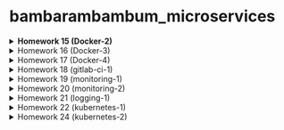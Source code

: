# bambarambambum_microservices
**<details><summary>Homework 15 (Docker-2)</summary>**
### Task 1
* What is the difference between a container and an image?
The main difference between the image and the container is the writable top layer.
To create a container, the Docker engine takes an image, adds a writable top layer and initializes various parameters (network ports, container name, identifier and resource limits).
### Task 2 - Infra
* Ready infrastructure for reddit-docker-app has the following form
1. Infra
    1. ansible
        1. environments
            1. inventory.gcp.yml
        2. playbooks
            1. base.yml
            2. deploy.yml
            3. docker.yml
            4. site.yml
        3. ansible.cfg
        4. requirements.txt
    2. packer
        1. docker.json
        2. variables.json.example
    3. terraform
        1. main.tf
        2. outputs.tf
        3. terraform.tfvars.example
        4. variables.tf
1) We bake python, pip, docker.io, pip-docker module into the image (packer + ansible provisioning)
2) With Terraform, we deploy the required number of instances from the finished image
3) We launch a playbook that checks whether everything is installed, downloads the docker image and launches it
</details>
<details><summary>Homework 16 (Docker-3)</summary>

### Task 1
To start containers with new variables without restarting the builder, use the following commands
```
docker run -d --network=reddit --network-alias=app_post_db --network-alias=app_comment_db mongo:latest
docker run -d --network=reddit --network-alias=app_post --env POST_DATABASE_HOST=app_post_db androsovm/post:1.0
docker run -d --network=reddit --network-alias=app_comment --env COMMENT_DATABASE_HOST=app_comment_db androsovm/comment:1.0
docker run -d --network=reddit -p 9292:9292 --env POST_SERVICE_HOST=app_post --env COMMENT_SERVICE_HOST=app_comment androsovm/ui:1.0
```

### Task 2
1) /ui/Dockerfile
```
FROM alpine:3.9
RUN apk --no-cache update && apk --no-cache --update add \
    ruby-full ruby-dev build-base ruby-bundler \
    && bundle install \
    && bundle clean --force
```
```
androsovm/ui        2.0                 4f32edbbdc96        3 hours ago          430MB
androsovm/ui        4.0                 b733a4f805f9        About a minute ago   236MB
```
2) /comment/Dockerfile
```
FROM alpine:3.9
RUN apk --no-cache update && apk --no-cache --update add \
    ruby-full ruby-dev build-base ruby-bundler \
    && bundle install \
    && bundle clean --force
```
```
androsovm/comment   1.0                 f2b8bb71005e        4 hours ago          784MB
androsovm/comment   3.0                 1de43db40158        About a minute ago   233MB
```
3) /post-py/Dockerfile
```
RUN apk --no-cache --update add build-base && \
    pip install --no-cache-dir -r /app/requirements.txt && \
    apk del build-base
```
```
androsovm/post      1.0                 67d1538d796c        8 hours ago          110MB
androsovm/post      2.0                 82b1e3091aa8        2 hours ago          106MB
```
For faster work of the builder, we also need to replace the ADD instructions with COPY and transfer all the steps for installing packages and copying files to the end of the Dockerfile.
</details>
<details><summary>Homework 17 (Docker-4)</summary>

### Task 1 - docker-compose.yml
1) See the docker-compose.yml and .env.example

### Task 2 - Project name
```
docker-compose [-f <arg>...] [options] [COMMAND] [ARGS...]
-p, --project-name NAME     Specify an alternate project name
                            (default: directory name)
```
Example:
```
docker-compose -p hm17 up -d
```
```
Creating network "hm17_front_net" with the default driver
Creating network "hm17_back_net" with the default driver
Creating volume "hm17_post_db" with default driver
...
```
We can also name containers using docker-compose.yml
```
some_service:
  container_name: name_name_name
```

### Task 3 - Override
1) We need to copy the source to the docker host
```
docker-machine scp -r ui/ docker-host:/home/docker-user/ui
docker-machine scp -r comment/ docker-host:/home/docker-user/comment
docker-machine scp -r post-py/ docker-host:/home/docker-user/post-py
```
2) Created a docker-compose.override.yml file
```
...
  ui:
    volumes:
      - /home/docker-user/ui:/app
    command: 'puma --debug -w 2'

  post:
    volumes:
      - /home/docker-user/post-py:/app

  comment:
    volumes:
      - /home/docker-user/comment:/app
    command: 'puma --debug -w 2'

volumes:
  ui:
  post:
  comment:
```
3) Start and check
```
docker-compose -f docker-compose.yml -f docker-compose.override.yml up -d
docker ps
```
</details>
<details><summary>Homework 18 (gitlab-ci-1)</summary>

### Task 1 - Build
1) In order for containers to run in containers (DinD), we need to re-register gitlab-runner
```
docker exec -it gitlab-runner gitlab-runner register --run-untagged --locked=false --docker-volumes /var/run/docker.sock:/var/run/docker.sock
```
2) Change build_job :, add a docker image
```
image: docker:latest
```
3) We can use the Dockerfile from previous lessons (docker-monolith)
```
script:
    - echo 'Building'
    - cd docker-monolith
    - docker build -t gitlab-docker-app:1.0 .
```
4) Now we need to refine test_unit_job:, adding an image and transferring commands from before_script:
```
test_unit_job:
  image: ruby:2.4.2
  stage: test
  services:
    - mongo:latest
  script:
    - cd reddit
    - bundle install
    - ruby simpletest.rb
```

### Task 2 - Gitlab-Runner
1) The easiest way
1.1) Because we can run infinitely many (in theory) gitlab-runner on one machine, we can launch a new container
```
docker run -d --name gitlab-runner2 --restart always \
-v /srv/gitlab-runner/config:/etc/gitlab-runner \
-v /var/run/docker.sock:/var/run/docker.sock \
gitlab/gitlab-runner:latest
```
1.2) And take advantage of non-interactive gitlab-runner registration
```
docker exec gitlab-runner2 gitlab-runner register \
           --locked=false \
           --non-interactive \
           --url http://34.107.83.160/ \
           --registration-token v3aNxnjLdRzwYUpmf19e \
           --description "Docker Runner" \
           --tag-list "linux,bionic,ubuntu,docker" \
           --executor docker \
           --docker-image "alpine:latest" \
           --docker-volumes /var/run/docker.sock:/var/run/docker.sock
```
1.3) We can repeat these steps endlessly by simply changing the name of the container

2) The hard way
2.1) We can take advantage of the ready-made role from ansible galaxy
https://galaxy.ansible.com/riemers/gitlab-runner
2.2) Instances can be deployed using terraform
2.3) We can also bake an image using packer with docker and gitlab-runner
3) Slack chat integration - #mikhail_androsov in devops-team-otus.slack.com
</details>
<details><summary>Homework 19 (monitoring-1)</summary>

### Task 1 - MongoDB-Exporter
1) We can take this exporter https://github.com/percona/mongodb_exporter
2) Need to download repository
```
git clone https://github.com/percona/mongodb_exporter.git
```
3) Go to the folder with the repository and do docker build
```
docker build -t ${USERNAME}/mongodb-exporter:1.0 .
```
4) Now add the mongodb-exporter service to docker-compose.yml
```
  mongodb-exporter:
    image: ${USERNAME}/mongodb-exporter:1.0
    container_name: mongodb-exporter
    command:
      - '--mongodb.uri=mongodb://post_db:27017'
    networks:
      - back_net
```
5) Run docker-compose
```
docker-compose up -d
```

### Task 2 - Blackbox-Exporter
1) We can use official image from dockerhub https://hub.docker.com/r/prom/blackbox-exporter
2) Since we need a configuration file for blackbox_exporter to work, create it
```
modules:
  tcp_connect:
    prober: tcp
    timeout: 5s

  http_2xx:
    prober: http
    timeout: 5s
    http:
```
3) Create a new image prom/blackbox-exporter look and add the config there.
```
FROM prom/blackbox-exporter:v0.16.0
ADD blackbox.yml /config/
```
4) Do docker build
```
docker build -t ${USERNAME}/blackbox-exporter:1.0 .
```
5) Now add the blackbox-exporter service to docker-compose.yml
blackbox-exporter:
    image: ${USERNAME}/blackbox-exporter:1.0
    container_name: blackbox-exporter
    ports:
      - '9115:9115'
    command:
      - '--config.file=/config/blackbox.yml'
    networks:
      - back_net
6) Now we need to update the prometheus.yml configuration file. We will check the availability of http and tcp
```
- job_name: 'blackbox-tcp_connect'
        metrics_path: /probe
        params:
            module: [tcp_connect]
        static_configs:
          - targets:
            - '34.78.221.243:9292'
        relabel_configs:
            -
                source_labels:
                  - __address__
                target_label: __param_target
            -
                source_labels:
                  - __param_target
                target_label: instance
            -
                replacement: "blackbox-exporter:9115"
                target_label: __address__

      - job_name: 'blackbox-http'
        metrics_path: /probe
        params:
            module: [http_2xx]
        static_configs:
          - targets:
            - '34.78.221.243:9292'
        relabel_configs:
            -
                source_labels:
                  - __address__
                target_label: __param_target
            -
                source_labels:
                  - __param_target
                target_label: instance
            -
                replacement: "blackbox-exporter:9115"
                target_label: __address__
```
7) Update the prometheus image to add the updated configuration file
```
docker build -t ${USERNAME}/prometheus .
```
8) Run docker-compose
```
docker-compose up -d
```

### Task 3 - Makefile
* See Makefile
1) make - build & push all images
2) make build_all - only build all images
3) make push_all - only push all images
</details>
<details><summary>Homework 20 (monitoring-2)</summary>

### Task 1 - * (Collect Docker metrics with Prometheus)
1) We will use the setup instructions - https://docs.docker.com/config/daemon/prometheus/
* docker-machine host - /etc/docker/daemon.json
```
{
  "metrics-addr" : "0.0.0.0:9323",
  "experimental" : true
}
```
* prometheus.yml
```
...
- job_name: 'docker'
        static_configs:
          - targets:
            - '34.78.221.243:9323'
```
2) Do not forget to reload the docker daemon
```
sudo systemctl daemon-reload
sudo systemctl restart docker
```
3) For Grafana, download a ready-made dashboard - https://grafana.com/grafana/dashboards/1229

### Task 1 - * (Collect Docker metrics with Telegraf)
1) Create a new file: /monitoring/telegraf/telegraf.conf
```
[[outputs.prometheus_client]]
    listen = ":9126"

[[inputs.docker]]
    endpoint = "unix:///var/run/docker.sock"
    container_names = []
    timeout = "5s"
    perdevice = false
    total = false
```
2) Create a new Dockerfile: /monitoring/telegraf/Dockerfile
```
FROM telegraf:1.14.3-alpine
ADD telegraf.conf /etc/telegraf/
```
3) Create a new build
```
docker build -t $USER_NAME/telegraf .
```
4) Edit a docker-compose-monitoring.yml
```
telegraf:
    image: ${USER_NAME}/telegraf
    container_name: telegraf
    volumes:
      - /var/run/docker.sock:/var/run/docker.sock
    networks:
      - back_net
```
5) Grafana dashboard is stored in the directory /monitoring/grafana/dashboards/Telegraf_Docker_Monitorings.json

### Task 1 - * (Alertmanager email notification)
1) monitoring/alertmanager/config.yml
```
route:
  receiver: 'slack-email-notifications'

receivers:
- name: 'slack-email-notifications'
  slack_configs:
  - channel: '#mikhail_androsov'
  email_configs:
    - to: $GMAIL_ACCOUNT
      from: $GMAIL_ACCOUNT
      smarthost: smtp.gmail.com:587
      auth_username: $GMAIL_ACCOUNT
      auth_identity: $GMAIL_ACCOUNT
      auth_password: $GMAIL_PASSWORD
```

### Task 2 - ** (Dashboards & datasource provisioning)
1) Create a provisioning folder (monitoring/grafana/provisioning)
2) Create a dashboards subfolder (monitoring/grafana/provisioning/dashboards) and a datasources subfolder (monitoring/grafana/provisioning/datasources)
3) Create a dash.yml file (monitoring/grafana/provisioning/dashboards/dash.yml)
```
- name: 'default'
  org_id: 1
  folder: ''
  type: 'file'
  options:
    folder: '/var/lib/grafana/dashboards'
```
4) Create a data.yml file (monitoring/grafana/provisioning/datasources/data.yml)
```
datasources:
    -  access: 'proxy'
       editable: true
       is_default: true
       name: 'Prometheus server'
       org_id: 1
       type: 'prometheus'
       url: 'http://prometheus:9090'
       version: 1
```
5) Create a Dockerfile (monitoring/grafana/Dockerfile) file and add our data to the docker image
```
FROM grafana/grafana:5.0.0
ADD ./provisioning /etc/grafana/provisioning
ADD ./dashboards /var/lib/grafana/dashboards
```
6) Build image
```
docker build -t $USER_NAME/grafana .
```
7) Update file docker-compose-monitroing.yml
```
...
  grafana:
    image: ${USER_NAME}/grafana
...
```
8) Restart all containers and remove the volume of Graphana (used Makefile)
```
make stop
docker volume rm docker_grafana_data
or
docker-compose down
docker-compose -f docker-compose-monitoring.yaml down
docker volume rm docker_grafana_data
```
9) Start all containers (Used Makefile)
```
make run
or
docker-compose up -d
docker-compose -f docker-compose-monitoring.yaml up -d
```

### Task 2 - ** (Stackdriver)
1) Create a folder stackdriver (monitoring/stackdriver)
2) We will use the completed image prometheuscommunity/stackdriver-exporter:v0.9.0. For his work we need GCP account credentials.
3) Create a Dockerfile file (monitorin/stackdriver/Dockerfile)
```
FROM prometheuscommunity/stackdriver-exporter:v0.9.0
ADD ./project.json /key/project.json
```
4) Build image
```
docker build -t $USER_NAME/stackdriver .
```
5) Update the Prometheus configuration and build image
```
...
      - job_name: 'stackdriver'
        static_configs:
          - targets:
            - 'stackdriver:9255'
...
docker build -t $USER_NAME/prometheus .
```
6) Update configuration docker-compose-monitoring.yml
```
...
  stackdriver:
    image: ${USER_NAME}/stackdriver
    container_name: stackdriver
    environment:
      - GOOGLE_APPLICATION_CREDENTIALS=/key/project.json
      - STACKDRIVER_EXPORTER_GOOGLE_PROJECT_ID=PROJECT_NAME
      - STACKDRIVER_EXPORTER_MONITORING_METRICS_TYPE_PREFIXES=compute.googleapis.com/instance,pubsub.googleapis.com/subscription,redis.googleapis.com/stats
    ports:
      - '9255:9255'
    networks:
      - back_net
...
```
7) Do not push a stackdriver image to the docker hub!
8) Now we can collect many metrics
* stackdriver_gce_instance_compute_googleapis_com_instance_cpu and submetrics
* stackdriver_gce_instance_compute_googleapis_com_instance_disk and submetrics
* stackdriver_gce_instance_compute_googleapis_com_instance_network and submetrics
* stackdriver_gce_instance_compute_googleapis_com_instance_uptime
* stackdriver_monitoring_scrapes_total
* and another

### Task 3 - *** (Trickster)
* We can use part of the demo version https://github.com/tricksterproxy/trickster/blob/master/deploy/trickster-demo
1) Create a folder trickster (monitoring/trickster)
2) Create a configuration trickster.conf file (monitoring/trickster/trickster.conf)
```
[frontend]
listen_port = 8480

[negative_caches]
  [negative_caches.default]
  400 = 3
  404 = 3
  500 = 3
  502 = 3

[caches]
  [caches.fs1]
  cache_type = 'filesystem'
    [caches.fs1.filesystem]
    cache_path = '/data/trickster'
    [caches.fs1.index]
    max_size_objects = 512
    max_size_backoff_objects = 128
  [caches.mem1]
  cache_type = 'memory'
    [caches.mem1.index]
    max_size_objects = 512
    max_size_backoff_objects = 128

[tracing]
  [tracing.std1]
  tracer_type = 'stdout'
    [tracing.std1.stdout]
    pretty_print = true

[origins]
  [origins.prom1]
  origin_type = 'prometheus'
  origin_url = 'http://prometheus:9090'
  tracing_name = 'std1'
  cache_name = 'mem1'

[logging]
log_level = 'info'

[metrics]
listen_port = 8481
```
3) Create a Dockerfile file (monitorin/trickster/Dockerfile)
```
FROM tricksterproxy/trickster:1.1.0-beta
COPY trickster.conf /etc/trickster/
```
4) Build image
```
docker build -t $USER_NAME/trickster .
```
5) Update the Prometheus configuration and build image
```
...
      - job_name: 'trickster'
        static_configs:
          - targets:
            - 'trickster:8481'
...
docker build -t $USER_NAME/prometheus .
```
6) Update the Grafana provisioning datasource configuration file and build image
```
...
    - name: prom-trickster-memory-stdout
      type: prometheus
      access: proxy
      orgId: 1
      uid: ds_prom1_trickster
      url: http://trickster:8480/prom1
      version: 1
      editable: true

docker build -t $USER_NAME/grafana .
```
7) Update configuration docker-compose-monitoring.yml
```
  trickster:
    image: ${USER_NAME}/trickster
    container_name: trickster
    depends_on:
      - prometheus
      - grafana
    ports:
      - 8480:8480
      - 8481:8481
    networks:
      - back_net
```
8) Run it
```
make run
```
* Added dashboards to monitor the trickster and to test the trickster datasource (monitoring/grafana/dashboards/TricksterStatus.json & monitoring/grafana/dashboards/DockerMonitorinTrickster.json)
</details>
<details><summary>Homework 21 (logging-1)</summary>

### Task 1 - * (Parsing)
1) We can devide the grok pattern into 2 parts
```
<grok>
    pattern service=%{WORD:service} \| event=%{WORD:event} \| request_id=%{GREEDYDATA:request_id} \| message='%{GREEDYDATA:message}'
  </grok>
  <grok>
    pattern service=%{WORD:service} \| event=%{WORD:event} \| path=%{URIPATH:path} \| request_id=%{GREEDYDATA:request_id} \| remote_addr=%{IP:remote_addr} \| method= %{WORD:message} \| response_status=%{INT:response_status}
  </grok>
```
2) It remains to rebuild the image and check
```
make docker_build_fluentd
make run_logging
```
### Task 2 - * (Bugged application)
1) The first problem I encountered was a long post loading and the error that there is a problem with the comment service. Let's see what zipkin writes.
```
Client Start
Start Time	05/30 19:49:42.848_007
Relative Time	3.061s
Address	192.168.48.5:9292 (ui_app)

Client Finish
Start Time	05/30 19:50:12.967_778
Relative Time	33.180s
Address	192.168.48.5:9292 (ui_app)

Tags
error - 500
http.path - /5ed26aa51f9dce00140f9416/comments
http.status - 500

Server Address
192.168.48.2:9292 (comment)

Site displays - Can't show comments, some problems with the comment service
```
2) The problem turned out to be that variables are not declared in the comment service Dockerfile. Declare them in docker-compose.yml
```
comment:
    image: ${USERNAME}/comment:${COMMENT_VER}
    container_name: comment
    environment:
      - ZIPKIN_ENABLED=${ZIPKIN_ENABLED}
      - COMMENT_DATABASE_HOST=comment_db
      - COMMENT_DATABASE=comment
    networks:
      - front_net
      - back_net
```
3) After that, the problem went away, but a new one appeared, posts did not load fast enough. Let's see what zipkin writes.
```
POST
Client Start
Start Time	05/30 19:56:35.251_840
Relative Time	1.716ms
Address	192.168.48.5:9292 (ui_app)

Server Start
Start Time	05/30 19:56:35.254_037
Relative Time	3.913ms
Address	192.168.48.4:5000 (post)

Server Finish
Start Time	05/30 19:56:38.265_850
Relative Time	3.016s
Address	192.168.48.4:5000 (post)

Client Finish
Start Time	05/30 19:56:38.286_009
Relative Time	3.036s
Address	192.168.48.5:9292 (ui_app)

COMMENT
Client Start
Start Time	05/30 19:56:38.286_379
Relative Time	3.036s
Address	192.168.48.5:9292 (ui_app)

Client Finish
Start Time	05/30 19:56:38.304_208
Relative Time	3.054s
Address	192.168.48.5:9292 (ui_app)
```
* Everywhere a delay of at least 3 seconds, which is suspicious
4) We find the problem in the /post-py/post_app.py file, someone set a delay of 3 seconds in the find_post (id) block
```
def find_post(id):
...
        time.sleep(3)
...
```
* Delete or comment out this line
5) It remains to rebuild the image and restart the application
```
make docker_build_post_bug
make stop_app
make run_app
```
6) No more problems!
</details>
<details><summary>Homework 22 (kubernetes-1)</summary>

### Task 1 - Kubernetes The Hard Way
1) By default, if you have a google cloud platform account with a trial period, you cannot use more than four external IP addresses
Therefore, it is necessary to carefully check the commands before entering and edit them where necessary, so that the total number of instances does not exceed four
<details><summary>All executable commands that had to be edited here</summary>

```
for i in 0 1; do
  gcloud compute instances create controller-${i} \
    --async \
    --boot-disk-size 200GB \
    --can-ip-forward \
    --image-family ubuntu-1804-lts \
    --image-project ubuntu-os-cloud \
    --machine-type n1-standard-1 \
    --private-network-ip 10.240.0.1${i} \
    --scopes compute-rw,storage-ro,service-management,service-control,logging-write,monitoring \
    --subnet kubernetes \
    --tags kubernetes-the-hard-way,controller
done

for i in 0 1; do
  gcloud compute instances create worker-${i} \
    --async \
    --boot-disk-size 200GB \
    --can-ip-forward \
    --image-family ubuntu-1804-lts \
    --image-project ubuntu-os-cloud \
    --machine-type n1-standard-1 \
    --metadata pod-cidr=10.200.${i}.0/24 \
    --private-network-ip 10.240.0.2${i} \
    --scopes compute-rw,storage-ro,service-management,service-control,logging-write,monitoring \
    --subnet kubernetes \
    --tags kubernetes-the-hard-way,worker
done
-
for instance in worker-0 worker-1; do
cat > ${instance}-csr.json <<EOF
{
  "CN": "system:node:${instance}",
  "key": {
    "algo": "rsa",
    "size": 2048
  },
  "names": [
    {
      "C": "US",
      "L": "Portland",
      "O": "system:nodes",
      "OU": "Kubernetes The Hard Way",
      "ST": "Oregon"
    }
  ]
}
EOF

EXTERNAL_IP=$(gcloud compute instances describe ${instance} \
  --format 'value(networkInterfaces[0].accessConfigs[0].natIP)')

INTERNAL_IP=$(gcloud compute instances describe ${instance} \
  --format 'value(networkInterfaces[0].networkIP)')

cfssl gencert \
  -ca=ca.pem \
  -ca-key=ca-key.pem \
  -config=ca-config.json \
  -hostname=${instance},${EXTERNAL_IP},${INTERNAL_IP} \
  -profile=kubernetes \
  ${instance}-csr.json | cfssljson -bare ${instance}
done
-
{

KUBERNETES_PUBLIC_ADDRESS=$(gcloud compute addresses describe kubernetes-the-hard-way \
  --region $(gcloud config get-value compute/region) \
  --format 'value(address)')

KUBERNETES_HOSTNAMES=kubernetes,kubernetes.default,kubernetes.default.svc,kubernetes.default.svc.cluster,kubernetes.svc.cluster.local

cat > kubernetes-csr.json <<EOF
{
  "CN": "kubernetes",
  "key": {
    "algo": "rsa",
    "size": 2048
  },
  "names": [
    {
      "C": "US",
      "L": "Portland",
      "O": "Kubernetes",
      "OU": "Kubernetes The Hard Way",
      "ST": "Oregon"
    }
  ]
}
EOF

cfssl gencert \
  -ca=ca.pem \
  -ca-key=ca-key.pem \
  -config=ca-config.json \
  -hostname=10.32.0.1,10.240.0.10,10.240.0.11,${KUBERNETES_PUBLIC_ADDRESS},127.0.0.1,${KUBERNETES_HOSTNAMES} \
  -profile=kubernetes \
  kubernetes-csr.json | cfssljson -bare kubernetes

}
---
for instance in worker-0 worker-1; do
  sudo gcloud compute scp ca.pem ${instance}-key.pem ${instance}.pem ${instance}:~/
done
---
for instance in controller-0 controller-1; do
  sudo gcloud compute scp ca.pem ca-key.pem kubernetes-key.pem kubernetes.pem \
    service-account-key.pem service-account.pem ${instance}:~/
done
---
for instance in worker-0 worker-1; do
  kubectl config set-cluster kubernetes-the-hard-way \
    --certificate-authority=ca.pem \
    --embed-certs=true \
    --server=https://${KUBERNETES_PUBLIC_ADDRESS}:6443 \
    --kubeconfig=${instance}.kubeconfig

  kubectl config set-credentials system:node:${instance} \
    --client-certificate=${instance}.pem \
    --client-key=${instance}-key.pem \
    --embed-certs=true \
    --kubeconfig=${instance}.kubeconfig

  kubectl config set-context default \
    --cluster=kubernetes-the-hard-way \
    --user=system:node:${instance} \
    --kubeconfig=${instance}.kubeconfig

  kubectl config use-context default --kubeconfig=${instance}.kubeconfig
done
--
for instance in worker-0 worker-1; do
  sudo gcloud compute scp ${instance}.kubeconfig kube-proxy.kubeconfig ${instance}:~/
done
--
for instance in controller-0 controller-1; do
  sudo gcloud compute scp admin.kubeconfig kube-controller-manager.kubeconfig kube-scheduler.kubeconfig ${instance}:~/
done
--
for instance in controller-0 controller-1; do
  sudo gcloud compute scp encryption-config.yaml ${instance}:~/
done
--
cat <<EOF | sudo tee /etc/systemd/system/kube-apiserver.service
[Unit]
Description=Kubernetes API Server
Documentation=https://github.com/kubernetes/kubernetes

[Service]
ExecStart=/usr/local/bin/kube-apiserver \\
  --advertise-address=${INTERNAL_IP} \\
  --allow-privileged=true \\
  --apiserver-count=2 \\
  --audit-log-maxage=30 \\
  --audit-log-maxbackup=3 \\
  --audit-log-maxsize=100 \\
  --audit-log-path=/var/log/audit.log \\
  --authorization-mode=Node,RBAC \\
  --bind-address=0.0.0.0 \\
  --client-ca-file=/var/lib/kubernetes/ca.pem \\
  --enable-admission-plugins=NamespaceLifecycle,NodeRestriction,LimitRanger,ServiceAccount,DefaultStorageClass,ResourceQuota \\
  --etcd-cafile=/var/lib/kubernetes/ca.pem \\
  --etcd-certfile=/var/lib/kubernetes/kubernetes.pem \\
  --etcd-keyfile=/var/lib/kubernetes/kubernetes-key.pem \\
  --etcd-servers=https://10.240.0.10:2379,https://10.240.0.11:2379 \\
  --event-ttl=1h \\
  --encryption-provider-config=/var/lib/kubernetes/encryption-config.yaml \\
  --kubelet-certificate-authority=/var/lib/kubernetes/ca.pem \\
  --kubelet-client-certificate=/var/lib/kubernetes/kubernetes.pem \\
  --kubelet-client-key=/var/lib/kubernetes/kubernetes-key.pem \\
  --kubelet-https=true \\
  --runtime-config=api/all \\
  --service-account-key-file=/var/lib/kubernetes/service-account.pem \\
  --service-cluster-ip-range=10.32.0.0/24 \\
  --service-node-port-range=30000-32767 \\
  --tls-cert-file=/var/lib/kubernetes/kubernetes.pem \\
  --tls-private-key-file=/var/lib/kubernetes/kubernetes-key.pem \\
  --v=2
Restart=on-failure
RestartSec=5

[Install]
WantedBy=multi-user.target
EOF
---
{
  KUBERNETES_PUBLIC_ADDRESS=$(gcloud compute addresses describe kubernetes-the-hard-way \
    --region $(gcloud config get-value compute/region) \
    --format 'value(address)')

  gcloud compute http-health-checks create kubernetes \
    --description "Kubernetes Health Check" \
    --host "kubernetes.default.svc.cluster.local" \
    --request-path "/healthz"

  gcloud compute firewall-rules create kubernetes-the-hard-way-allow-health-check \
    --network kubernetes-the-hard-way \
    --source-ranges 209.85.152.0/22,209.85.204.0/22,35.191.0.0/16 \
    --allow tcp

  gcloud compute target-pools create kubernetes-target-pool \
    --http-health-check kubernetes

  gcloud compute target-pools add-instances kubernetes-target-pool \
   --instances controller-0,controller-1

  gcloud compute forwarding-rules create kubernetes-forwarding-rule \
    --address ${KUBERNETES_PUBLIC_ADDRESS} \
    --ports 6443 \
    --region $(gcloud config get-value compute/region) \
    --target-pool kubernetes-target-pool
}
--
sudo gcloud compute ssh controller-0 \
  --command "kubectl get nodes --kubeconfig admin.kubeconfig"
--
for instance in worker-0 worker-1; do
  gcloud compute instances describe ${instance} \
    --format 'value[separator=" "](networkInterfaces[0].networkIP,metadata.items[0].value)'
done
--
for i in 0 1; do
  gcloud compute routes create kubernetes-route-10-200-${i}-0-24 \
    --network kubernetes-the-hard-way \
    --next-hop-address 10.240.0.2${i} \
    --destination-range 10.200.${i}.0/24
done
--
sudo gcloud compute ssh controller-0 \
  --command "sudo ETCDCTL_API=3 etcdctl get \
  --endpoints=https://127.0.0.1:2379 \
  --cacert=/etc/etcd/ca.pem \
  --cert=/etc/etcd/kubernetes.pem \
  --key=/etc/etcd/kubernetes-key.pem\
  /registry/secrets/default/kubernetes-the-hard-way | hexdump -C"
--
gcloud -q compute instances delete \
  controller-0 controller-1 \
  worker-0 worker-1 \
  --zone $(gcloud config get-value compute/zone)
--
{
  gcloud -q compute routes delete \
    kubernetes-route-10-200-0-0-24 \
    kubernetes-route-10-200-1-0-24

  gcloud -q compute networks subnets delete kubernetes

  gcloud -q compute networks delete kubernetes-the-hard-way
}
```
</details>
2) Final result
```
NAME                                  READY   STATUS             RESTARTS   AGE
busybox                               1/1     Running            1          60m
comment-deployment-5664589dd9-kgqhm   1/1     Running            0          41m
mongo-deployment-86d49445c4-5qtxj     1/1     Running            0          8m6s
nginx-554b9c67f9-f6gmc                1/1     Running            0          4m12s
post-deployment-746d589f5f-7spc4      1/1     Running            0          42m
ui-deployment-778cdf9d5f-9pdqr        1/1     Running            0          6m14s
```

### Task 2 - Generate certs & Bootstrapping the etcd Cluster with Ansible
1) Generate certificates using a script /files/get-certs.sh and local ansible-playbook get-certs.yml
```
ansible-playbook --connection="local 127.0.0.1" playbooks/gen-certs.yml
```
2) Bootstrapping the etcd Cluster
```
ansible-playbook playbooks/bootstrap-etcd.yml
```
</details>
<details><summary>Homework 24 (kubernetes-2)</summary>

### Task 1 - * (GKE deployment with Terraform + Kubernetes Dashboard)
1) MANAGE KUBERNETES WITH TERRAFORM - Provision a GKE Cluster (Google Cloud)
https://learn.hashicorp.com/terraform/kubernetes/provision-gke-cluster
* All files are on the way /kubernetes/terraform
2) Clone the following repository
```
git clone https://github.com/hashicorp/learn-terraform-provision-gke-cluster
```
3) Due to the limits of the trial account, we will change the number of nodes from 3 to 1
* File gke.tf
```
...
# GKE cluster
resource "google_container_cluster" "primary" {
  name     = "${var.project_id}-gke"
  location = var.region

  remove_default_node_pool = true
  initial_node_count       = 1
...
```
4) Do not forget to change terraform.tfvars
5) Initialize Terraform workspace
```
terraform init
```
6) Provision the GKE cluster
```
terraform apply
```
7) Configure kubectl
```
gcloud container clusters get-credentials docker-275315-gke --region europe-west3 --project MY_PROJECT
```
8) Deploy and access Kubernetes Dashboard
```
kubectl apply -f https://raw.githubusercontent.com/kubernetes/dashboard/v2.0.0-beta8/aio/deploy/recommended.yaml
```
9) Create a proxy server that will allow you to navigate to the dashboard
```
kubectl proxy
curl http://127.0.0.1:8001/api/v1/namespaces/kubernetes-dashboard/services/https:kubernetes-dashboard:/proxy/
...
<head>
  <meta charset="utf-8">
  <title>Kubernetes Dashboard</title>
  <link rel="icon" type="image/png" href="assets/images/kubernetes-logo.png"/>
  <meta name="viewport" content="width=device-width">
<link rel="stylesheet" href="styles.dd2d1d3576191b87904a.css"></head>
...

```
10) Authenticate to Kubernetes Dashboard
```
kubectl apply -f https://raw.githubusercontent.com/hashicorp/learn-terraform-provision-eks-cluster/master/kubernetes-dashboard-admin.rbac.yaml
```
11) Generate the authorization token
```
kubectl -n kube-system describe secret $(kubectl -n kube-system get secret | grep service-controller-token | awk '{print $1}')
```
* Output
```
Data
====
namespace:  11 bytes
token:      eyJhbGciOiJSUzI1NiIsImtpZCI6IiJ9.eyJpc3MiOiJrdWJlcm5ldGVzL3NlcnZpY2VhY2Nv...
ca.crt:     1119 bytes
```

</details>
